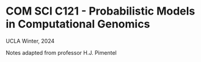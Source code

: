 # COM SCI C121 - Probabilistic Models in Computational Genomics

UCLA Winter, 2024

Notes adapted from professor H.J. Pimentel
